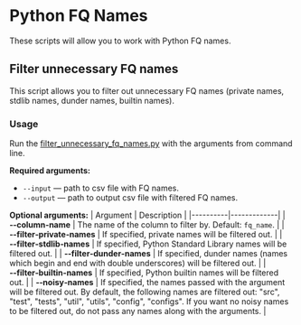 # Python FQ Names
These scripts will allow you to work with Python FQ names.

## Filter unnecessary FQ names
This script allows you to filter out unnecessary FQ names (private names, stdlib names, dunder names, builtin names).

### Usage
Run the [filter_unnecessary_fq_names.py](filter_unnecessary_fq_names.py) with the arguments from command line.

**Required arguments:**
- `--input` — path to csv file with FQ names.
- `--output` — path to output csv file with filtered FQ names.

**Optional arguments:**
| Argument | Description |
|----------|-------------|
| **&#8209;&#8209;column&#8209;name** | The name of the column to filter by. Default: `fq_name`. |
| **&#8209;&#8209;filter&#8209;private&#8209;names** | If specified, private names will be filtered out. |
| **&#8209;&#8209;filter&#8209;stdlib&#8209;names** | If specified, Python Standard Library names will be filtered out. |
| **&#8209;&#8209;filter&#8209;dunder&#8209;names** | If specified, dunder names (names which begin and end with double underscores) will be filtered out. |
| **&#8209;&#8209;filter&#8209;builtin&#8209;names** | If specified, Python builtin names will be filtered out. |
| **&#8209;&#8209;noisy&#8209;names** | If specified, the names passed with the argument will be filtered out. By default, the following names are filtered out: "src", "test", "tests", "util", "utils", "config", "configs". If you want no noisy names to be filtered out, do not pass any names along with the arguments. |